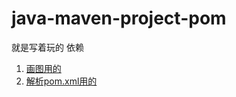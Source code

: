 # java-maven-project-pom
就是写着玩的
依赖
1. [画图用的](https://mermaid-js.github.io/mermaid/#/)
1. [解析pom.xml用的](https://pugixml.org/docs/manual.html)
